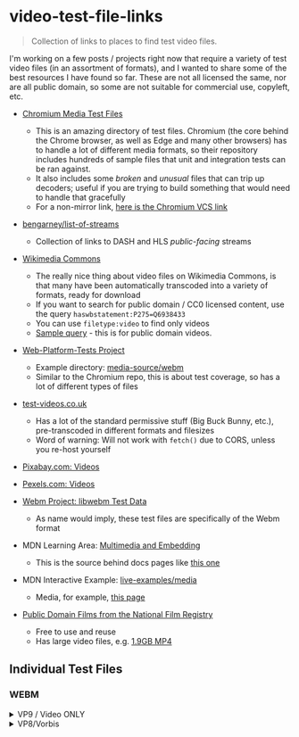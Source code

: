 # video-test-file-links
> Collection of links to places to find test video files.

I'm working on a few posts / projects right now that require a variety of test video files (in an assortment of formats), and I wanted to share some of the best resources I have found so far. These are not all licensed the same, nor are all public domain, so some are not suitable for commercial use, copyleft, etc.

- [Chromium Media Test Files](https://github.com/chromium/chromium/tree/master/media/test/data)
	- This is an amazing directory of test files. Chromium (the core behind the Chrome browser, as well as Edge and many other browsers) has to handle a lot of different media formats, so their repository includes hundreds of sample files that unit and integration tests can be ran against.
	- It also includes some *broken* and *unusual* files that can trip up decoders; useful if you are trying to build something that would need to handle that gracefully
	- For a non-mirror link, [here is the Chromium VCS link](https://chromium.googlesource.com/chromium/src/media/+/refs/heads/master/test/data/)
- [bengarney/list-of-streams](https://github.com/bengarney/list-of-streams)
	- Collection of links to DASH and HLS *public-facing* streams
- [Wikimedia Commons](https://commons.wikimedia.org/)
	- The really nice thing about video files on Wikimedia Commons, is that many have been automatically transcoded into a variety of formats, ready for download
	- If you want to search for public domain / CC0 licensed content, use the query `haswbstatement:P275=Q6938433`
	- You can use `filetype:video` to find only videos
	- [Sample query](https://commons.wikimedia.org/w/index.php?search=filetype%3Avideo+haswbstatement%3AP275%3DQ6938433&title=Special:Search&profile=advanced) - this is for public domain videos.
- [Web-Platform-Tests Project](https://github.com/web-platform-tests/wpt)
	- Example directory: [media-source/webm](https://github.com/web-platform-tests/wpt/tree/master/media-source/webm)
	- Similar to the Chromium repo, this is about test coverage, so has a lot of different types of files
- [test-videos.co.uk](https://test-videos.co.uk/)
	- Has a lot of the standard permissive stuff (Big Buck Bunny, etc.), pre-transcoded in different formats and filesizes
	- Word of warning: Will not work with `fetch()` due to CORS, unless you re-host yourself
- [Pixabay.com: Videos](https://pixabay.com/videos/)
- [Pexels.com: Videos](https://www.pexels.com/videos/)
- [Webm Project: libwebm Test Data](https://github.com/webmproject/libwebm/tree/master/testing/testdata)
	- As name would imply, these test files are specifically of the Webm format
- MDN Learning Area: [Multimedia and Embedding](https://github.com/mdn/learning-area/tree/master/html/multimedia-and-embedding/video-and-audio-content)
	- This is the source behind docs pages like [this one](https://developer.mozilla.org/en-US/docs/Learn/JavaScript/Client-side_web_APIs/Video_and_audio_APIs)
- MDN Interactive Example: [live-examples/media](https://github.com/mdn/interactive-examples/tree/master/live-examples/media)
	- Media, for example, [this page](https://developer.mozilla.org/en-US/docs/Web/HTML/Element/video)

- [Public Domain Films from the National Film Registry](https://www.loc.gov/free-to-use/public-domain-films-from-the-national-film-registry/)
	- Free to use and reuse
	- Has large video files, e.g. [1.9GB MP4](https://www.loc.gov/item/2023600635/)

## Individual Test Files
### WEBM
<details>
	<summary>VP9 / Video ONLY</summary>

- https://raw.githubusercontent.com/web-platform-tests/wpt/master/media-source/webm/test-vp9.webm
- https://upload.wikimedia.org/wikipedia/commons/transcoded/6/60/Wikipedia_logo_puzzle_globe_spins_horizontally_and_vertically%2C_revealing_the_contents_of_all_of_its_puzzle_pieces_%284K_resolution%29_%28VP9%29.webm/Wikipedia_logo_puzzle_globe_spins_horizontally_and_vertically%2C_revealing_the_contents_of_all_of_its_puzzle_pieces_%284K_resolution%29_%28VP9%29.webm.120p.vp9.webm
</details>

<details>
	<summary>VP8/Vorbis</summary>

- https://mdn.github.io/learning-area/html/multimedia-and-embedding/video-and-audio-content/rabbit320.webm
- https://upload.wikimedia.org/wikipedia/commons/transcoded/8/87/Schlossbergbahn.webm/Schlossbergbahn.webm.160p.webm
- https://upload.wikimedia.org/wikipedia/commons/transcoded/2/22/Volcano_Lava_Sample.webm/Volcano_Lava_Sample.webm.160p.webm
- https://interactive-examples.mdn.mozilla.net/media/cc0-videos/flower.webm
- https://www.w3schools.com/tags/mov_bbb.webm
- http://dl5.webmfiles.org/big-buck-bunny_trailer.webm
- https://storage.googleapis.com/web-dev-assets/video-and-source-tags/chrome.webm
- https://upload.wikimedia.org/wikipedia/commons/transcoded/f/f5/STB_Stuttgart_F%C3%B6hrich_U6_Line_Entering_Station_VIDEO.webm/STB_Stuttgart_F%C3%B6hrich_U6_Line_Entering_Station_VIDEO.webm.160p.webm
</details>
